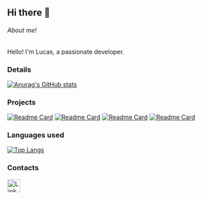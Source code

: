 ## Hi there 👋

###### About me!
Hello! I'm Lucas, a passionate developer.

### Details

[![Anurag's GitHub stats](https://github-readme-stats.vercel.app/api?username=Lucashpinheiro&show_icons=true&theme=dark)](https://github.com/anuraghazra/github-readme-stats)


### Projects

[![Readme Card](https://github-readme-stats.vercel.app/api/pin/?username=Lucashpinheiro&repo=clone_disney_plus&theme=dark)](https://github.com/anuraghazra/github-readme-stats)
[![Readme Card](https://github-readme-stats.vercel.app/api/pin/?username=Lucashpinheiro&repo=imc-react&theme=dark)](https://github.com/anuraghazra/github-readme-stats)
[![Readme Card](https://github-readme-stats.vercel.app/api/pin/?username=Lucashpinheiro&repo=todo-vue&theme=dark)](https://github.com/anuraghazra/github-readme-stats)
[![Readme Card](https://github-readme-stats.vercel.app/api/pin/?username=Lucashpinheiro&repo=locadora147&theme=dark)](https://github.com/anuraghazra/github-readme-stats)

### Languages ​​used

[![Top Langs](https://github-readme-stats.vercel.app/api/top-langs/?username=Lucashpinheiro&layout=compact)](https://github.com/anuraghazra/github-readme-stats)

### Contacts

[<img src='https://img.shields.io/badge/LinkedIn-0077B5?style=for-the-badge&logo=linkedin&logoColor=white' alt='Linkedin' height='30'>](https://www.linkedin.com/in/lucas-henrique-pinheiro-dev/)
